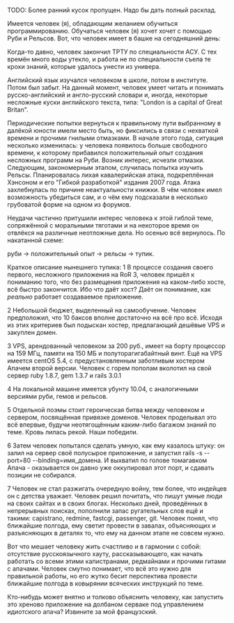 TODO: Более ранний кусок пропущен. Надо бы дать полный расклад.

Имеется человек (я), обладающим желанием обучиться программированию.
Обучаться человек (я) хочет хочет с помощью Руби и Рельсов. Вот, что
человек имеет в башке на сегодняшний день:

Когда-то давно, человек закончил ТРТУ по специальности АСУ. С тех времён
много воды утекло, и работа не по специальности съела те крохи знаний,
которые удалось унести из универа.

Английский язык изучался человеком в школе, потом в институте. Потом был
забыт. На данный момент, человек умеет читать и понимать русско-английский и
англо-русский словари и, иногда, некоторые несложные куски английского текста,
типа: "London is a capital of Great Britan".

Периодические попытки вернуться к правильному пути выбранному в далёкой
юности имели место быть, но фиксились в связи с нехваткой времени и прочими
гнилыми отмазками. В начале этого года, ситуация несколько изменилась: у
человека появилось больше свободного времени, к которому прибавился
положительный опыт создания несложных программ на Руби. Возник интерес, исчезли
отмазки. Следующим, закономерным этапом, случилась попытка изучить Рельсы.
Планировалась лихая кавалерийская атака, подкреплённая Хэнсоном и его "Гибкой
разработкой" издания 2007 года. Атака захлебнулась по причине неактуальности
книжки. В чём человек имел возможность убедиться сам, и о чём ему подсказали в
несколько грубоватой форме на одном из форумов.

Неудачи частично притушили интерес человека к этой гиблой теме, сопряжённой
с моральными тяготами и на некоторое время он отвлёкся на различные неотложные
дела. Но осенью всё вернулось. По накатанной схеме:

руби &rarr; положительный опыт &rarr; рельсы &rarr; тупик.

Краткое описание нынешнего тупика:
  1 В процессе создания своего первого, несложного приложения на RoR 3,
    человек пришёл к пониманию того, что без размещения приложения на каком-либо
    хосте, всё быстро закончится. Ибо что даёт хост? Даёт он понимание, как
    _реально_ работает создаваемое приложение.
  
  2 Небольшой бюджет, выделенный на самообучение. Человек предположил,
    что 10 баксов вполне достаточно на всё про всё. Исходя из этих критериев был
    подыскан хостер, предлагающий дешёвые VPS и закуплен домен.
  
  3 VPS, арендованный человеком за 200 руб., имеет на борту процессор
    на 159 МГц, памяти на 150 МБ и полуторагигабайтный винт. Ещё на VPS имеется
    centOS 5.4, с предустановленным заботливым хостером Апачем второй версии.
    Человек с горем пополам вколотил на свой сервер ruby 1.8.7, gem 1.3.7 и
    rails 3.0.1
  
  4 На локальной машине имеется убунту 10.04, с аналогичными версиями руби,
    гемов и рельсов.
  
  5 Отдельной поэмы стоит героическая битва между человеком и сервером,
    посвящённая привязке доменов. Человек проделывал это всё впервые, будучи
    неотягощённым каким-либо багажом знаний по теме. Кровь лилась рекой.
    Наши победили.
  
  6 Затем человек попытался сделать умную, как ему казалось штуку: он залил
    на сервер своё полусырое приложение, и запустил
    rails -s -- port=80 --binding=имя_домена. И выхватил по голове томагавком
    Апача - оказывается он давно уже оккупировал этот порт, и сдавать позиции не
    собирался.
  
  7 Человек не стал разжигать очередную войну, тем более, что индейцев он с
    детства уважает. Человек решил почитать, что пишут умные люди на своих
    сайтах и в своих блогах. Несколько дней, проведённых в непрерывных поисках,
    пополнили запас ругательных слов ещё и такими: capistrano, redmine, fastcgi,
    passenger, git. Человек понял, что ближайшие полгода, ему светит провести в
    завалах, объясняющих и разъясняющих в деталях то, что ему на данном этапе не
    совсем нужно.

Вот что мешает человеку жить счастливо и в гармонии с собой: отсутствие
русскоязычного хауту, рассказывающего, как начать работать со всеми этими
капистранами, редмайнами и прочими гитами с апачами. Человек смутно понимает,
что всё это нужно для правильной работы, но его жутко бесит перспектива провести
ближайшие полгода в ковырянии всяческих инструкций по теме.

Кто-нибудь может внятно и толково объяснить человеку, как запустить это
хреново приложение на долбаном серваке под управлением идиотского апача?
Извините за мой французский.

